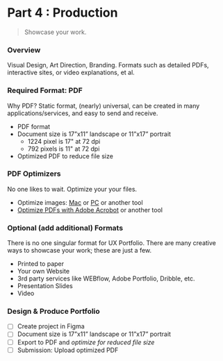 # Part 4 : Production

> Showcase your work.

### Overview

Visual Design, Art Direction, Branding. Formats such as detailed PDFs, interactive sites, or video explanations, et al.

### Required Format: PDF

Why PDF? Static format, (nearly) universal, can be created in many applications/services, and easy to send and receive.

* PDF format
* Document size is 17”x11” landscape or 11”x17” portrait
  * 1224 pixel is 17" at 72 dpi
  * 792 pixels is 11" at 72 dpi
* Optimized PDF to reduce file size

### PDF Optimizers

No one likes to wait. Optimize your your files.

* Optimize images: [Mac](https://imageoptim.com/mac) or [PC](http://nikkhokkho.sourceforge.net/static.php?page=FileOptimizer) or another tool
* [Optimize PDFs with Adobe Acrobot](https://helpx.adobe.com/acrobat/using/optimizing-pdfs-acrobat-pro.html) or another tool

### Optional (add additional) Formats

There is no one singular format for UX Portfolio. There are many creative ways to showcase your work; these are just a few.

* Printed to paper
* Your own Website
* 3rd party services like WEBflow, Adobe Portfolio, Dribble, etc.
* Presentation Slides
* Video

### Design & Produce Portfolio

* [ ] Create project in Figma
* [ ] Document size is 17”x11” landscape or 11”x17” portrait
* [ ] Export to PDF and _optimize for reduced file size_
* [ ] Submission: Upload optimized PDF
